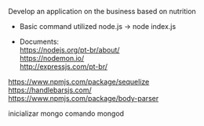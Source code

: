 Develop an application on the business based on nutrition 

- Basic command utilized node.js -> node index.js

- Documents: </br>
https://nodejs.org/pt-br/about/ </br>
https://nodemon.io/ </br>
http://expressjs.com/pt-br/ </br>


https://www.npmjs.com/package/sequelize </br>
https://handlebarsjs.com/ </br>
https://www.npmjs.com/package/body-parser </br>

inicializar mongo comando mongod
